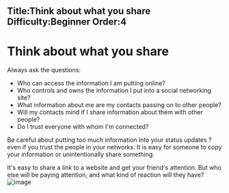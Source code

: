Title:Think about what you share
Difficulty:Beginner
Order:4
---
# Think about what you share

Always ask the questions:

*   Who can access the information I am putting online?
*   Who controls and owns the information I put into a social networking site?
*   What information about me are my contacts passing on to other people?
*   Will my contacts mind if I share information about them with other people?
*   Do I trust everyone with whom I'm connected?

Be careful about putting too much information into your status updates ? even if you trust the people in your networks. It is easy for someone to copy your information or unintentionally share something.

It's easy to share a link to a website and get your friend's attention. But who else will be paying attention, and what kind of reaction will they have? 
![image](socialb3.png)